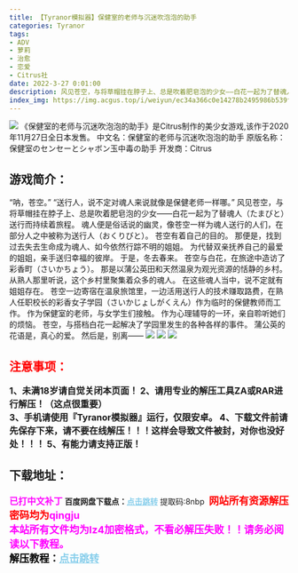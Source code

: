 ```yaml
---
title: 【Tyranor模拟器】保健室的老师与沉迷吹泡泡的助手
categories: Tyranor
tags:
- ADV
- 萝莉
- 治愈
- 恋爱
- Citrus社
date: 2022-3-27 0:01:00
description: 风见苍空，与将草帽挂在脖子上、总是吹着肥皂泡的少女——白花一起为了替魂人（たまびと）送行而持续着旅程。魂人便是俗话说的幽灵，像苍空一样为魂人送行的人们，在部分人之中被称为送行人（おくりびと）。苍空有着自己的目的。那便是，找到过去失去生命成为魂人、如今依然行踪不明的姐姐。为代替双亲抚养自己的最爱的姐姐，亲手送归幸福的彼岸。
index_img: https://img.acgus.top/i/weiyun/ec34a366c0e14278b2495986b539f522431b3f0b8f900d091f2f253fa3c2b2d455055a5b2cc0a33e21e7d26441b35a11.webp
---
```


![](https://img.acgus.top/i/weiyun/ec34a366c0e14278b2495986b539f522431b3f0b8f900d091f2f253fa3c2b2d455055a5b2cc0a33e21e7d26441b35a11.webp)
《保健室的老师与沉迷吹泡泡的助手》是Citrus制作的美少女游戏,该作于2020年11月27日全日本发售。
中文名：保健室的老师与沉迷吹泡泡的助手
原版名称：保健室のセンセーとシャボン玉中毒の助手
开发商：Citrus

## 游戏简介：
“呐，苍空。”
“送行人，说不定对魂人来说就像是保健老师一样哪。”
风见苍空，与将草帽挂在脖子上、总是吹着肥皂泡的少女——白花一起为了替魂人（たまびと）送行而持续着旅程。
魂人便是俗话说的幽灵，像苍空一样为魂人送行的人们，在部分人之中被称为送行人（おくりびと）。
苍空有着自己的目的。
那便是，找到过去失去生命成为魂人、如今依然行踪不明的姐姐。
为代替双亲抚养自己的最爱的姐姐，亲手送归幸福的彼岸。
于是，冬去春来。
苍空与白花，在旅途中造访了彩香町（さいかちょう）。
那是以蒲公英田和天然温泉为观光资源的恬静的乡村。
从熟人那里听说，这个乡村里聚集着众多的魂人。
在这些魂人当中，说不定就有姐姐存在。
苍空一边寄宿在温泉旅馆里，一边活用送行人的技术赚取路费，在熟人任职校长的彩香女子学园（さいかじょしがくえん）作为临时的保健教师而工作。
作为保健室的老师，与女学生们接触。
作为心理辅导的一环，亲自聆听她们的烦恼。
苍空，与搭档白花一起解决了学园里发生的各种各样的事件。
蒲公英的花语是，真心的爱。
然后是，别离——
![](https://img.acgus.top/i/weiyun/e36689b4ec2437a2bc2c77c920a8252cb741b14b2db94c77d3644e9babadd734136e09e02cac431e917295efd44a84e9.webp)
![](https://img.acgus.top/i/weiyun/fc804619e2f252e4f2638ffe061e13e0e5662ff28c30b9645bfefbd92fc5d44c65b0c040f568609213e6697a6650a6ec.webp)
![](https://img.acgus.top/i/weiyun/529a13e39b8aaa168310472ff30005e6332386c4bc638d7639adcf60091e839ba963cab24aea67908ac4f445c07209c3.webp)



## <font color=#FF0000 >注意事项：</font>
<font size=3><b>1、未满18岁请自觉关闭本页面！
2、请用专业的解压工具ZA或RAR进行解压！（这点很重要）           
3、手机请使用『Tyranor模拟器』运行，仅限安卓。
4、下载文件前请先保存下来，请不要在线解压！！！这样会导致文件被封，对你也没好处！！！
5、有能力请支持正版！</b></font>

## 下载地址：
<font color=#FF00FF size=3><b>已打中文补丁</b></font>
<b>百度网盘下载点：</b><a href="https://pan.baidu.com/s/1i9N-s8cV27IzsJtYbMLrvw?pwd=8nbp" style="color: #87CEEB;"><b>点击跳转</b></a> 提取码:8nbp
<a style="padding: 0" href="https://post.qingju.org/AD/"><img style="max-width:100%" src="https://img.acgus.top/i/2024/07/478f689b8021d8d499ab43d21acf137a.gif" alt=""></a>
<b><font color=#FF0000 size=4>网站所有资源解压密码均为</b></font><b><font color=#FF00FF size=4>qingju</font><font color=#FF0000 ></font></b><br><b><font color=#FF00FF size=4>本站所有文件均为lz4加密格式，不看必解压失败！！请务必阅读以下教程。</b></font><br><b><font color=#000 size=4>解压教程：</b><a href="https://post.qingju.org/tutorial/000/" style="color: #87CEEB;"><b>点击跳转</b></a>
